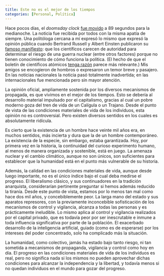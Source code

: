 ```yaml
---
title: Este no es el mejor de los tiempos
categories: [Personal, Política]
---
```


Hace pocos días, el *doomsday clock* [fue movido](https://www.bbc.com/news/articles/cvgmkdz0297o) a 89 segundos para
la medianoche. La noticia fue recibida por todos con la misma apatía de
siempre. Una politóloga cercana a mí expresó lo mismo que expresó la opinión
pública cuando Bertrand Russell y Albert Einsten publicaron su [famoso
manifiesto](https://ahf-nuclearmuseum-org.translate.goog/ahf/key-documents/russell-einstein-manifesto/?_x_tr_sl=en&_x_tr_tl=es&_x_tr_hl=es&_x_tr_pto=tc): que los científicos carecen de autoridad para determinar
el riesgo de una guerra nuclear (entre otros factores) porque no tienen
conocimiento de cómo funciona la política. (El hecho de que el boletín de
científicos atómicos [tenga
razón](https://slopezpereyra.github.io/2024-11-21-UkraineEscalation/) parece 
más relevante.) Mis amigos se encogieron de hombros o expresaron un temor breve
y pasajero. En las noticias nacionales la noticia pasó totalmente inadvertida;
en las internacionales fue mencionada pero sin mayor atención.

La opinión oficial, ampliamente sostenida por los diversos mecanismos de
propagada, es que vivimos en el mejor de los tiempos. Esto se debería al
desarrollo material impulsado por el capitalismo, gracias al cual un pobre
moderno goza del tren de vida de un Calígula o un Trajano. Desde el punto de
vista de las condiciones materiales de vida de los individuos, esta opinión no
es controversial. Pero existen diversos sentidos en los cuales es absolutamente
ridícula.

Es cierto que la existencia de un hombre hace veinte mil años era, en muchos
sentidos, más incierta y dura que la de un hombre contemporáneo. La existencia
de la especie, sin embargo, estaba garantizada. Hoy, por primera vez en la
historia, la continuidad del curioso experimento humano, al menos de manera
organizada y sostenible, está en juego. La amenaza nuclear y el cambio
climático, aunque no son únicos, son suficientes para establecer que la
humanidad está en el punto más vulnerable de su historia.

Además, la calidad en las condiciones materiales de vida, aunque desde luego
importante, no es el único índice bajo el cual deba medirse el progreso. El
liberalismo clásico, y sus continuadores en la tradición anarquista,
considerarían pertinente preguntar si hemos además reducido la tiranía. Desde
este punto de vista, estamos por lo menos tan mal como hace dos mil años, y
concebiblemente peor. La larga mano del estado y sus aparatos represores, con
la previamente inconcebible sofisticación de los mecanismos de control y
vigilancia, alcanza a todas las personas y es prácticamente ineludible. Lo
mismo aplica al control y vigilancia realizados por el capital privado, que es
todavía peor por ser inescrutable e inmune a toda influencia significativa por
parte de la población. El exacerbado desarrollo de la inteligencia artificial,
guiado (como es de esperarse) por los intereses del poder concentrado, solo ha
complicado más la situación. 

La humanidad, como colectivo, jamás ha estado bajo tanto riesgo, ni tan
sometida a mecanismos de propaganda, vigilancia y control como hoy en día. El
progreso en las condiciones materiales de vida de los individuos es real, pero
no significa nada si los mismos no pueden aprovechar dichas condiciones para
alcanzar la independencia y la libertad, y todavía menos si no quedan
individuos en el mundo para gozar del progreso.


